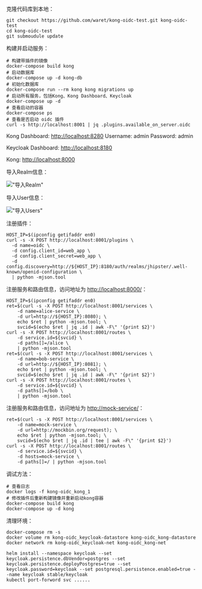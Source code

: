 

克隆代码库到本地：
```
git checkout https://github.com/waret/kong-oidc-test.git kong-oidc-test
cd kong-oidc-test
git submoudule update
```

构建并启动服务：
```
# 构建带插件的镜像
docker-compose build kong
# 启动数据库
docker-compose up -d kong-db
# 初始化数据库
docker-compose run --rm kong kong migrations up
# 启动所有服务，包括Kong、Kong Dashboard、Keycloak
docker-compose up -d
# 查看启动的容器
docker-compose ps
# 查看是否启动 oidc 插件
curl -s http://localhost:8001 | jq .plugins.available_on_server.oidc
```

Kong Dashboard: [http://localhost:8280](http://localhost:8280)
  Username: admin
  Password: admin

Keycloak Dashboard: [http://localhost:8180](http://localhost:8180)

Kong: [http://localhost:8000](http://localhost:8000)

导入Realm信息：

!["导入Realm"](https://raw.githubusercontent.com/waret/kong-oidc-test/master/assets/image-realm.png "导入Realm")

导入User信息：

!["导入Users"](https://raw.githubusercontent.com/waret/kong-oidc-test/master/assets/image-users.png "导入Users")


注册插件：
```
HOST_IP=$(ipconfig getifaddr en0)
curl -s -X POST http://localhost:8001/plugins \
  -d name=oidc \
  -d config.client_id=web_app \
  -d config.client_secret=web_app \
  -d config.discovery=http://${HOST_IP}:8180/auth/realms/jhipster/.well-known/openid-configuration \
  | python -mjson.tool
```

注册服务和路由信息，访问地址为 [http://localhost:8000/](http://localhost:8000)：
```
HOST_IP=$(ipconfig getifaddr en0)
ret=$(curl -s -X POST http://localhost:8001/services \
    -d name=alice-service \
    -d url=http://${HOST_IP}:8080); \
    echo $ret | python -mjson.tool; \
    svcid=$(echo $ret | jq .id | awk -F\" '{print $2}')
curl -s -X POST http://localhost:8001/routes \
    -d service.id=${svcid} \
    -d paths[]=/alice \
    | python -mjson.tool
ret=$(curl -s -X POST http://localhost:8001/services \
    -d name=bob-service \
    -d url=http://${HOST_IP}:8081); \
    echo $ret | python -mjson.tool; \
    svcid=$(echo $ret | jq .id | awk -F\" '{print $2}')
curl -s -X POST http://localhost:8001/routes \
    -d service.id=${svcid} \
    -d paths[]=/bob \
    | python -mjson.tool
```

注册服务和路由信息，访问地址为 [http://mock-service/](http://mock-service/)：
```
ret=$(curl -s -X POST http://localhost:8001/services \
    -d name=mock-service \
    -d url=http://mockbin.org/request); \
    echo $ret | python -mjson.tool; \
    svcid=$(echo $ret | jq .id | tee | awk -F\" '{print $2}')
curl -s -X POST http://localhost:8001/routes \
    -d service.id=${svcid} \
    -d hosts=mock-service \
    -d paths[]=/ | python -mjson.tool
```

调试方法：
```
# 查看日志
docker logs -f kong-oidc_kong_1
# 修改插件后重新构建镜像并重新启动kong容器
docker-compose build kong
docker-compose up -d kong
```

清理环境：
```
docker-compose rm -s
docker volume rm kong-oidc_keycloak-datastore kong-oidc_kong-datastore
docker network rm kong-oidc_keycloak-net kong-oidc_kong-net
```



```
helm install --namespace keycloak --set keycloak.persistence.dbVendor=postgres --set keycloak.persistence.deployPostgres=true --set keycloak.password=keycloak --set postgresql.persistence.enabled=true --name keycloak stable/keycloak
kubectl port-forword svc ......
```
